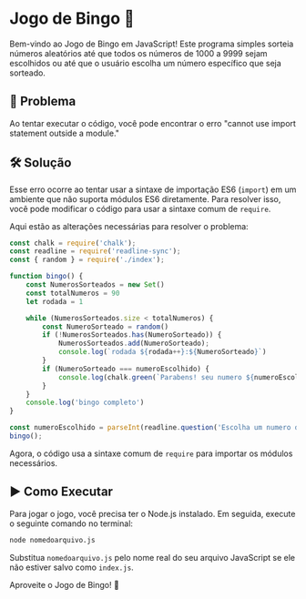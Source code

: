 # Jogo de Bingo 🎲

Bem-vindo ao Jogo de Bingo em JavaScript! Este programa simples sorteia números aleatórios até que todos os números de 1000 a 9999 sejam escolhidos ou até que o usuário escolha um número específico que seja sorteado.

## 🚨 Problema

Ao tentar executar o código, você pode encontrar o erro "cannot use import statement outside a module."

## 🛠️ Solução

Esse erro ocorre ao tentar usar a sintaxe de importação ES6 (`import`) em um ambiente que não suporta módulos ES6 diretamente. Para resolver isso, você pode modificar o código para usar a sintaxe comum de `require`.

Aqui estão as alterações necessárias para resolver o problema:

```javascript
const chalk = require('chalk');
const readline = require('readline-sync');
const { random } = require('./index');

function bingo() {
    const NumerosSorteados = new Set()
    const totalNumeros = 90
    let rodada = 1

    while (NumerosSorteados.size < totalNumeros) {
        const NumeroSorteado = random()
        if (!NumerosSorteados.has(NumeroSorteado)) {
            NumerosSorteados.add(NumeroSorteado);
            console.log(`rodada ${rodada++}:${NumeroSorteado}`)
        }
        if (NumeroSorteado === numeroEscolhido) {
            console.log(chalk.green(`Parabens! seu numero ${numeroEscolhido} foi sorteado`))
        }
    }
    console.log('bingo completo')
}

const numeroEscolhido = parseInt(readline.question('Escolha um numero de 1000 a 9999'), 10);
bingo();
```

Agora, o código usa a sintaxe comum de `require` para importar os módulos necessários.

## ▶️ Como Executar

Para jogar o jogo, você precisa ter o Node.js instalado. Em seguida, execute o seguinte comando no terminal:

```bash
node nomedoarquivo.js
```

Substitua `nomedoarquivo.js` pelo nome real do seu arquivo JavaScript se ele não estiver salvo como `index.js`.

Aproveite o Jogo de Bingo! 🎉
